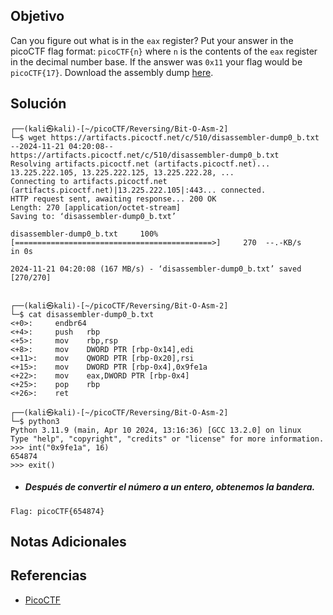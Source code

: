 ## Objetivo
Can you figure out what is in the `eax` register? Put your answer in the picoCTF flag format: `picoCTF{n}` where `n` is the contents of the `eax` register in the decimal number base. If the answer was `0x11` your flag would be `picoCTF{17}`. Download the assembly dump [here](https://artifacts.picoctf.net/c/510/disassembler-dump0_b.txt).
## Solución
```
┌──(kali㉿kali)-[~/picoCTF/Reversing/Bit-O-Asm-2]
└─$ wget https://artifacts.picoctf.net/c/510/disassembler-dump0_b.txt
--2024-11-21 04:20:08--  https://artifacts.picoctf.net/c/510/disassembler-dump0_b.txt
Resolving artifacts.picoctf.net (artifacts.picoctf.net)... 13.225.222.105, 13.225.222.125, 13.225.222.28, ...
Connecting to artifacts.picoctf.net (artifacts.picoctf.net)|13.225.222.105|:443... connected.
HTTP request sent, awaiting response... 200 OK
Length: 270 [application/octet-stream]
Saving to: ‘disassembler-dump0_b.txt’

disassembler-dump0_b.txt     100%[============================================>]     270  --.-KB/s    in 0s      

2024-11-21 04:20:08 (167 MB/s) - ‘disassembler-dump0_b.txt’ saved [270/270]

                                                                                                                  
┌──(kali㉿kali)-[~/picoCTF/Reversing/Bit-O-Asm-2]
└─$ cat disassembler-dump0_b.txt
<+0>:     endbr64 
<+4>:     push   rbp
<+5>:     mov    rbp,rsp
<+8>:     mov    DWORD PTR [rbp-0x14],edi
<+11>:    mov    QWORD PTR [rbp-0x20],rsi
<+15>:    mov    DWORD PTR [rbp-0x4],0x9fe1a
<+22>:    mov    eax,DWORD PTR [rbp-0x4]
<+25>:    pop    rbp
<+26>:    ret
                                                                                                                  
┌──(kali㉿kali)-[~/picoCTF/Reversing/Bit-O-Asm-2]
└─$ python3
Python 3.11.9 (main, Apr 10 2024, 13:16:36) [GCC 13.2.0] on linux
Type "help", "copyright", "credits" or "license" for more information.
>>> int("0x9fe1a", 16)
654874
>>> exit()
```

- ##### Después de convertir el número a un entero, obtenemos la bandera.
```
Flag: picoCTF{654874}
```
## Notas Adicionales
## Referencias
- [PicoCTF](https://play.picoctf.org)
